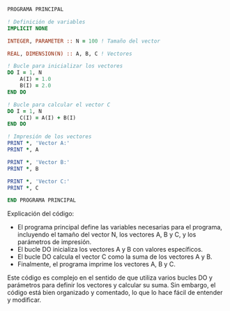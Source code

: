 ```fortran
PROGRAMA PRINCIPAL

! Definición de variables
IMPLICIT NONE

INTEGER, PARAMETER :: N = 100 ! Tamaño del vector

REAL, DIMENSION(N) :: A, B, C ! Vectores

! Bucle para inicializar los vectores
DO I = 1, N
    A(I) = 1.0
    B(I) = 2.0
END DO

! Bucle para calcular el vector C
DO I = 1, N
    C(I) = A(I) + B(I)
END DO

! Impresión de los vectores
PRINT *, 'Vector A:'
PRINT *, A

PRINT *, 'Vector B:'
PRINT *, B

PRINT *, 'Vector C:'
PRINT *, C

END PROGRAMA PRINCIPAL
```

Explicación del código:

* El programa principal define las variables necesarias para el programa, incluyendo el tamaño del vector N, los vectores A, B y C, y los parámetros de impresión.
* El bucle DO inicializa los vectores A y B con valores específicos.
* El bucle DO calcula el vector C como la suma de los vectores A y B.
* Finalmente, el programa imprime los vectores A, B y C.

Este código es complejo en el sentido de que utiliza varios bucles DO y parámetros para definir los vectores y calcular su suma. Sin embargo, el código está bien organizado y comentado, lo que lo hace fácil de entender y modificar.